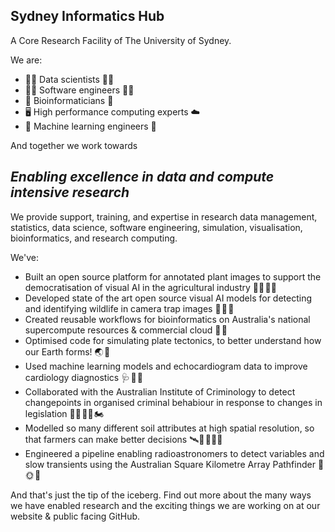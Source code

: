 ## Sydney Informatics Hub

A Core Research Facility of The University of Sydney.

We are:

- 👩‍💻 Data scientists 👨‍💻
- 👨‍💻 Software engineers 👩‍💻
- 🧬 Bioinformaticians 🧬
- 🖥️ High performance computing experts ☁️
- 🤖 Machine learning engineers 🤖

And together we work towards

## *Enabling excellence in data and compute intensive research*

We provide support, training, and expertise in research data management, statistics, data science, software engineering, simulation, visualisation, bioinformatics, and research computing.

We've:

- Built an open source platform for annotated plant images to support the democratisation of visual AI in the agricultural industry 🌱🤖 🧑‍🌾 
- Developed state of the art open source visual AI models for detecting and identifying wildlife in camera trap images 📸 🦊 🐨
- Created reusable workflows for bioinformatics on Australia's national supercompute resources & commercial cloud 🔬 🧬 
- Optimised code for simulating plate tectonics, to better understand how our Earth forms! 🌏 🌋 
- Used machine learning models and echocardiogram data to improve cardiology diagnostics 🩺 🩻 🏩 
- Collaborated with the Australian Institute of Criminology to detect changepoints in organised criminal behabiour in response to changes in legislation 👮‍♂️ 🕵️‍♀️ 🏍️
- Modelled so many different soil attributes at high spatial resolution, so that farmers can make better decisions 🛰️🌱 👨🏿‍🌾
- Engineered a pipeline enabling radioastronomers to detect variables and slow transients using the Australian Square Kilometre Array Pathfinder 📡 🌞 🌌

And that's just the tip of the iceberg. Find out more about the many ways we have enabled research and the exciting things we are working on at our website & public facing GitHub.
